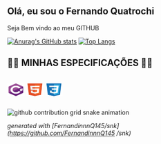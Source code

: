 ## Olá, eu sou o Fernando Quatrochi

Seja Bem vindo ao meu GITHUB

[![Anurag's GitHub stats](https://github-readme-stats.vercel.app/api?username=FernandinnnQ145&theme=great-gatsby)](https://github.com/FernandinnnQ145/github-readme-stats)
[![Top Langs](https://github-readme-stats.vercel.app/api/top-langs/?username=FernandinnnQ145&layout=compact&theme=great-gatsby)](https://github.com/FernandinnnQ145/github-readme-stats)

 <h2>👨‍💻 MINHAS ESPECIFICAÇÕES 👨‍💻</h2>
<div style="display: inline_block"><br>
  <img align="center" alt="Csharp" height="30" width="40" src="https://raw.githubusercontent.com/devicons/devicon/master/icons/csharp/csharp-original.svg">
  <img align="center" alt="HTML" height="30" width="40" src="https://raw.githubusercontent.com/devicons/devicon/master/icons/html5/html5-original.svg">
  <img align="center" alt="CSS" height="30" width="40" src="https://raw.githubusercontent.com/devicons/devicon/master/icons/css3/css3-original.svg"> 

  ##
 
<div>
 
 <picture>
  <source media="(prefers-color-scheme: orange)" srcset="https://raw.githubusercontent.com/FernandinnnQ145/FernandinnnQ145/output/github-contribution-grid-snake-dark.svg">
  <source media="(prefers-color-scheme: light)" srcset="https://raw.githubusercontent.com/FernandinnnQ145/FernandinnnQ145/output/github-contribution-grid-snake.svg">
  <img alt="github contribution grid snake animation" src="https://raw.githubusercontent.com/FernandinnnQ145/FernandinnnQ145/output/github-contribution-grid-snake.svg">
</picture>

_generated with [FernandinnnQ145/snk](https://github.com/FernandinnnQ145
/snk)_
